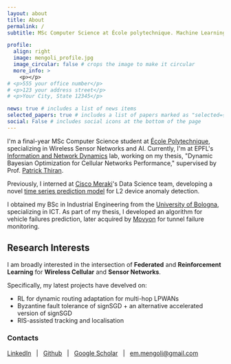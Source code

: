 ```yaml
---
layout: about
title: About
permalink: /
subtitle: MSc Computer Science at École polytechnique. Machine Learning for Wireless Networks. #<a href='#'>Affiliations</a>. Address. Contacts. Moto. Etc.

profile:
  align: right
  image: mengoli_profile.jpg
  image_circular: false # crops the image to make it circular
  more_info: >
    <p></p>
# <p>555 your office number</p>
# <p>123 your address street</p>
# <p>Your City, State 12345</p>

news: true # includes a list of news items
selected_papers: true # includes a list of papers marked as "selected={true}"
social: False # includes social icons at the bottom of the page
---
```

I'm a final-year MSc Computer Science student at [École Polytechnique](https://www.polytechnique.edu), specializing in Wireless Sensor Networks and AI. Currently, I'm at EPFL's [Information and Network Dynamics](https://indy.epfl.ch) lab, working on my thesis, "Dynamic Bayesian Optimization for Cellular Networks Performance," supervised by Prof. [Patrick Thiran](https://scholar.google.com/citations?user=7Ek7pqgAAAAJ&hl=it&oi=ao).

Previously, I interned at [Cisco Meraki](https://meraki.cisco.com)'s Data Science team, developing a novel [time series prediction model](https://ieeexplore.ieee.org/abstract/document/10411520) for L2 device anomaly detection. 

I obtained my BSc in Industrial Engineering from the [University of Bologna](https://www.unibo.it/en), specializing in ICT. As part of my thesis, I developed an algorithm for vehicle failures prediction, later acquired by [Movyon](https://www.movyon.com/en/home) for tunnel failure monitoring.


## Research Interests

I am broadly interested in the intersection of **Federated** and **Reinforcement Learning** for **Wireless Cellular** and **Sensor Networks**.

Specifically, my latest projects have develved on:
- RL for dynamic routing adaptation for multi-hop LPWANs
- Byzantine fault tolerance of signSGD + an alternative accelerated version of signSGD
- RIS-assisted tracking and localisation

<!-- **Contacts:** [Google Scholar](https://scholar.google.com/citations?user=BMku9o8AAAAJ&hl=en) &nbsp; \| &nbsp; [LinkedIn](https://www.linkedin.com/in/emanuele-mengoli/) &nbsp; \| &nbsp; [Github](https://github.com/emanuelemengoli) &nbsp; \| &nbsp; em.mengoli@gmail.com -->

<!-- **Contacts:**  
- ![Email](path/to/email_icon.png) [em.mengoli@gmail.com](mailto:em.mengoli@gmail.com)
- ![LinkedIn](path/to/linkedin_icon.png) [LinkedIn](https://www.linkedin.com/in/emanuele-mengoli/)
- ![Github](path/to/github_icon.png) [Github](https://github.com/emanuelemengoli) -->

### Contacts
<i class="fab fa-linkedin"></i> [LinkedIn](https://www.linkedin.com/in/emanuele-mengoli/) &nbsp; \| &nbsp; <i class="fab fa-github"></i> [Github](https://github.com/emanuelemengoli) &nbsp; \| &nbsp; <i class="fas fa-user-graduate"></i> [Google Scholar](https://scholar.google.com/citations?user=BMku9o8AAAAJ&hl=en) &nbsp; \| &nbsp; <i class="fas fa-envelope"></i> [em.mengoli@gmail.com](mailto:em.mengoli@gmail.com) 

<!-- ## Contacts:
<a href="https://www.linkedin.com/in/emanuele-mengoli/"><i class="fab fa-linkedin"></i></a> &nbsp; \| &nbsp; 
<a href="https://github.com/emanuelemengoli"><i class="fab fa-github"></i></a> &nbsp; \| &nbsp; 
<a href="https://scholar.google.com/citations?user=BMku9o8AAAAJ&hl=en"><i class="fas fa-user-graduate"></i></a> &nbsp; \| &nbsp; 
<a href="mailto:em.mengoli@gmail.com"><i class="fas fa-envelope"></i></a> -->


<!-- ## Contacts:
<i class="fas fa-envelope"></i> [em.mengoli@gmail.com](mailto:em.mengoli@gmail.com) &nbsp; \| &nbsp; <i class="fab fa-linkedin"></i> [LinkedIn](https://www.linkedin.com/in/emanuele-mengoli/) &nbsp; \| &nbsp; <i class="fab fa-github"></i> [Github](https://github.com/emanuelemengoli) &nbsp; \| &nbsp; <i class="fas fa-user-graduate"></i> [Google Scholar](https://scholar.google.com/citations?user=BMku9o8AAAAJ&hl=en) -->

<!-- ## Contacts:  
- <i class="fas fa-envelope"></i> [em.mengoli@gmail.com](mailto:em.mengoli@gmail.com)
- <i class="fab fa-linkedin"></i> [LinkedIn](https://www.linkedin.com/in/emanuele-mengoli/)
- <i class="fab fa-github"></i> [Github](https://github.com/emanuelemengoli)
- <i class="fas fa-user-graduate"></i> [Google Scholar](https://scholar.google.com/citations?user=BMku9o8AAAAJ&hl=en) -->


